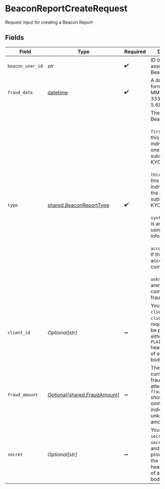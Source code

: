 # BeaconReportCreateRequest

Request input for creating a Beacon Report


## Fields

| Field                                                                                                                                                                                                                                                                                                                                                                                             | Type                                                                                                                                                                                                                                                                                                                                                                                              | Required                                                                                                                                                                                                                                                                                                                                                                                          | Description                                                                                                                                                                                                                                                                                                                                                                                       | Example                                                                                                                                                                                                                                                                                                                                                                                           |
| ------------------------------------------------------------------------------------------------------------------------------------------------------------------------------------------------------------------------------------------------------------------------------------------------------------------------------------------------------------------------------------------------- | ------------------------------------------------------------------------------------------------------------------------------------------------------------------------------------------------------------------------------------------------------------------------------------------------------------------------------------------------------------------------------------------------- | ------------------------------------------------------------------------------------------------------------------------------------------------------------------------------------------------------------------------------------------------------------------------------------------------------------------------------------------------------------------------------------------------- | ------------------------------------------------------------------------------------------------------------------------------------------------------------------------------------------------------------------------------------------------------------------------------------------------------------------------------------------------------------------------------------------------- | ------------------------------------------------------------------------------------------------------------------------------------------------------------------------------------------------------------------------------------------------------------------------------------------------------------------------------------------------------------------------------------------------- |
| `beacon_user_id`                                                                                                                                                                                                                                                                                                                                                                                  | *str*                                                                                                                                                                                                                                                                                                                                                                                             | :heavy_check_mark:                                                                                                                                                                                                                                                                                                                                                                                | ID of the associated Beacon User.                                                                                                                                                                                                                                                                                                                                                                 | becusr_11111111111111                                                                                                                                                                                                                                                                                                                                                                             |
| `fraud_date`                                                                                                                                                                                                                                                                                                                                                                                      | [datetime](https://docs.python.org/3/library/datetime.html#datetime-objects)                                                                                                                                                                                                                                                                                                                      | :heavy_check_mark:                                                                                                                                                                                                                                                                                                                                                                                | A date in the format YYYY-MM-DD (RFC 3339 Section 5.6).                                                                                                                                                                                                                                                                                                                                           | 1990-05-29                                                                                                                                                                                                                                                                                                                                                                                        |
| `type`                                                                                                                                                                                                                                                                                                                                                                                            | [shared.BeaconReportType](../../models/shared/beaconreporttype.md)                                                                                                                                                                                                                                                                                                                                | :heavy_check_mark:                                                                                                                                                                                                                                                                                                                                                                                | The type of Beacon Report.<br/><br/>`first_party`: If this is the same individual as the one who submitted the KYC.<br/><br/>`third_party`: If this is a different individual from the one who submitted the KYC.<br/><br/>`synthetic`: If this is an individual using fabricated information.<br/><br/>`account_takeover`: If this individual's account was compromised.<br/><br/>`unknown`: If you aren't sure who committed the fraud. |                                                                                                                                                                                                                                                                                                                                                                                                   |
| `client_id`                                                                                                                                                                                                                                                                                                                                                                                       | *Optional[str]*                                                                                                                                                                                                                                                                                                                                                                                   | :heavy_minus_sign:                                                                                                                                                                                                                                                                                                                                                                                | Your Plaid API `client_id`. The `client_id` is required and may be provided either in the `PLAID-CLIENT-ID` header or as part of a request body.                                                                                                                                                                                                                                                  |                                                                                                                                                                                                                                                                                                                                                                                                   |
| `fraud_amount`                                                                                                                                                                                                                                                                                                                                                                                    | [Optional[shared.FraudAmount]](../../models/shared/fraudamount.md)                                                                                                                                                                                                                                                                                                                                | :heavy_minus_sign:                                                                                                                                                                                                                                                                                                                                                                                | The amount and currency of the fraud or attempted fraud.<br/>`fraud_amount` should be omitted to indicate an unknown fraud amount.                                                                                                                                                                                                                                                                |                                                                                                                                                                                                                                                                                                                                                                                                   |
| `secret`                                                                                                                                                                                                                                                                                                                                                                                          | *Optional[str]*                                                                                                                                                                                                                                                                                                                                                                                   | :heavy_minus_sign:                                                                                                                                                                                                                                                                                                                                                                                | Your Plaid API `secret`. The `secret` is required and may be provided either in the `PLAID-SECRET` header or as part of a request body.                                                                                                                                                                                                                                                           |                                                                                                                                                                                                                                                                                                                                                                                                   |